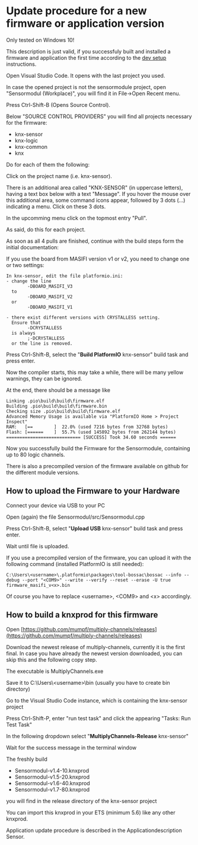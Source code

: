 # Update procedure for a new firmware or application version

Only tested on Windows 10!

This description is just valid, if you successfuly built and installed a firmware and application the first time according to the [dev setup](https://github.com/mumpf/knx-sensor/blob/release/doc/knx-dev-setup.md) instructions.

Open Visual Studio Code. It opens with the last project you used.

In case the opened project is not the sensormodule project, open "Sensormodul (Workplace)", you will find it in File->Open Recent menu.

Press Ctrl-Shift-B (Opens Source Control).

Below "SOURCE CONTROL PROVIDERS" you will find all projects necessary for the firmware:

* knx-sensor
* knx-logic
* knx-common
* knx

Do for each of them the following:

Click on the project name (i.e. knx-sensor).

There is an additional area called "KNX-SENSOR" (in uppercase letters), having a text box below with a text "Message". If you hover the mouse over this additional area, some command icons appear, followed by 3 dots (...) indicating a menu. Click on these 3 dots.

In the upcomming menu click on the topmost entry "Pull".

As said, do this for each project.

As soon as all 4 pulls are finished, continue with the build steps form the initial documentation:

If you use the board from MASIFI version v1 or v2, you need to change one or two settings:

    In knx-sensor, edit the file platformio.ini:  
    - change the line
            -DBOARD_MASIFI_V3 
      to 
            -DBOARD_MASIFI_V2 
      or 
            -DBOARD_MASIFI_V1

    - there exist different versions with CRYSTALLESS setting.
      Ensure that
            -DCRYSTALLESS 
      is always  
            ;-DCRYSTALLESS
      or the line is removed.

Press Ctrl-Shift-B, select the "**Build PlatformIO** knx-sensor" build task and press enter.

Now the compiler starts, this may take a while, there will be many yellow warnings, they can be ignored.

At the end, there should be a message like

    Linking .pio\build\build\firmware.elf
    Building .pio\build\build\firmware.bin
    Checking size .pio\build\build\firmware.elf
    Advanced Memory Usage is available via "PlatformIO Home > Project Inspect"
    RAM:   [==        ]  22.0% (used 7216 bytes from 32768 bytes)
    Flash: [======    ]  55.7% (used 145892 bytes from 262144 bytes)
    ============================ [SUCCESS] Took 34.60 seconds ======

Now you successfully build the Firmware for the Sensormodule, containing up to 80 logic channels.

There is also a precompiled version of the firmware available on github for the different module versions.

## How to upload the Firmware to your Hardware

Connect your device via USB to your PC

Open (again) the file Sensormodul/src/Sensormodul.cpp

Press Ctrl-Shift-B, select "**Upload USB** knx-sensor" build task and press enter.

Wait until file is uploaded.

If you use a precompiled version of the firmware, you can upload it with the following command (installed PlatformIO is still needed):

    C:\Users\<username>\.platformio\packages\tool-bossac\bossac --info --debug --port "<COM9>" --write --verify --reset --erase -U true firmware_masifi_v<x>.bin

Of course you have to replace \<username\>, \<COM9\> and \<x\> accordingly.

## How to build a knxprod for this firmware

Open [https://github.com/mumpf/multiply-channels/releases](https://github.com/mumpf/multiply-channels/releases)

Download the newest release of multiply-channels, currently it is the first final. In case you have already the newest version downloaded, you can skip this and the following copy step.

The executable is MultiplyChannels.exe

Save it to C:\Users\\\<username>\bin (usually you have to create bin directory)

Go to the Visual Studio Code instance, which is containing the knx-sensor project

Press Ctrl-Shift-P, enter "run test task" and click the appearing "Tasks: Run Test Task"

In the following dropdown select "**MultiplyChannels-Release** knx-sensor"

Wait for the success message in the terminal window

The freshly build

* Sensormodul-v1.4-10.knxprod
* Sensormodul-v1.5-20.knxprod
* Sensormodul-v1.6-40.knxprod
* Sensormodul-v1.7-80.knxprod

you will find in the release directory of the knx-sensor project

You can import this knxprod in your ETS (minimum 5.6) like any other knxprod.

Application update procedure is described in the Applicationdescription Sensor.
